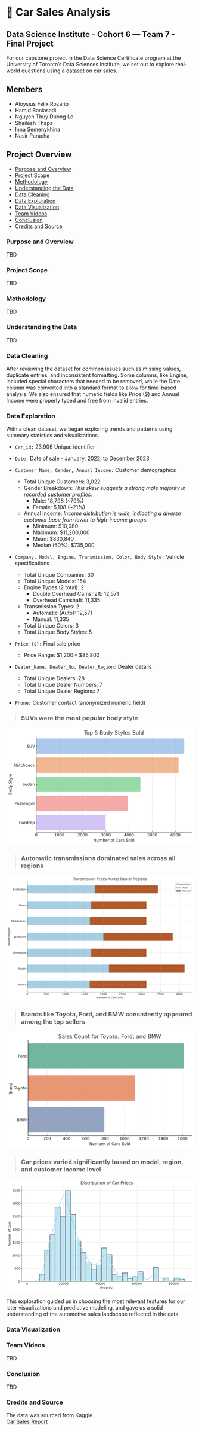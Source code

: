 
# 🚗 Car Sales Analysis 

## Data Science Institute - Cohort 6 — Team 7 - Final Project
For our capstone project in the Data Science Certificate program at the University of Toronto’s Data Sciences Institute, we set out to explore real-world questions using a dataset on car sales. 

<!-- Entered name as per the Team project list. Should we order it by first or last name or leave it as is? -->
## Members
- Aloysius Felix Rozario 
- Hamid Baniasadi
- Nguyen Thuy Duong Le
- Shailesh Thapa
- Inna Semenykhina
- Nasir Paracha

<!-- We can share ownership of this section -->
## Project Overview
- [Purpose and Overview](#purpose-and-overview) <!-- ST, IS-->
- [Project Scope](#project-scope) <!-- DL-->
- [Methodology](#methodology) <!-- IS -->
- [Understanding the Data](#understanding-the-data) <!-- Can be deleted -->
- [Data Cleaning](#data-cleaning) <!-- AL -->
- [Data Exploration](#data-exploration) <!-- AL -->
- [Data Visualization](#data-visualization) <!-- TBD -->
- [Team Videos](#team-videos) <!-- TBD -->
- [Conclusion](#conclusion) <!-- TBD -->
- [Credits and Source](#credits) <!-- Done -->

### Purpose and Overview 
TBD

### Project Scope
TBD

### Methodology
TBD

### Understanding the Data
TBD

### Data Cleaning
After reviewing the dataset for common issues such as missing values, duplicate entries, and inconsistent formatting. Some columns, like Engine, included special characters that needed to be removed, while the Date column was converted into a standard format to allow for time-based analysis. We also ensured that numeric fields like Price ($) and Annual Income were properly typed and free from invalid entries.

### Data Exploration
With a clean dataset, we began exploring trends and patterns using summary statistics and visualizations. 

- ```Car_id:``` 23,906 Unique identifier

- ```Date:``` Date of sale - January, 2022, to December 2023

- ```Customer Name, Gender, Annual Income:``` Customer demographics
    * Total Unique Customers: 3,022
    * Gender Breakdown: 
_This skew suggests a strong male majority in recorded customer profiles._
        * Male: 18,798 (~79%)
        * Female: 5,108 (~21%)
    * Annual Income:
_Income distribution is wide, indicating a diverse customer base from lower to high-income groups._
        * Minimum: $10,080
        * Maximum: $11,200,000
        * Mean: $830,840
        * Median (50%): $735,000
- ```Company, Model, Engine, Transmission, Color, Body Style:``` Vehicle specifications
    * Total Unique Companies: 30
    * Total Unique Models: 154
    * Engine Types (2 total): 2
        * Double Overhead Camshaft: 12,571
        * Overhead Camshaft: 11,335
    * Transmission Types: 2
        * Automatic (Auto): 12,571
        * Manual: 11,335
    * Total Unique Colors: 3
    * Total Unique Body Styles: 5

- ```Price ($):``` Final sale price
    * Price Range: $1,200 – $85,800

- ```Dealer_Name, Dealer_No, Dealer_Region:``` Dealer details
    * Total Unique Dealers: 28
    * Total Unique Dealer Numbers: 7
    * Total Unique Dealer Regions: 7

- ```Phone:``` Customer contact (anonymized numeric field)

> ### SUVs were the most popular body style

![Chart showing the top 5 body styes sold](/img//Top%205%20Body%20Styles%20Sold.png)

> ### Automatic transmissions dominated sales across all regions

![Chart showing transmission types across dealer regions](/img/Transmission%20Types%20Across%20Dealer%20Regions.png)

> ### Brands like Toyota, Ford, and BMW consistently appeared among the top sellers

![Chart showing top three brands sales count](/img/Sales%20Count%20For%20Toyota,%20Ford,%20And%20BMW.png)

> ### Car prices varied significantly based on model, region, and customer income level

![Chart showing price distribution of the cars](/img/Distribution%20of%20Car%20Prices.png)

This exploration guided us in choosing the most relevant features for our later visualizations and predictive modeling, and gave us a solid understanding of the automotive sales landscape reflected in the data.

### Data Visualization

### Team Videos
TBD

### Conclusion
TBD

### Credits and Source
The data was sourced from Kaggle.\
[Car Sales Report](https://www.kaggle.com/datasets/missionjee/car-sales-report/data)



